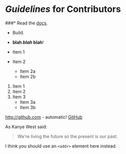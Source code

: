 # *Guidelines* for Contributors

###* Read the [docs](https://guides.github.com/features/mastering-markdown/).
* Build.
* **blah *blah* blah**!

* Item 1
* Item 2
  * Item 2a
  * Item 2b


1. Item 1
2. Item 2
3. Item 3
   * Item 3a
   * Item 3b

http://github.com - automatic!
[GitHub](http://github.com)

As Kanye West said:
> We're living the future so
> the present is our past.

 I think you should use an
`<addr>` element here instead.
